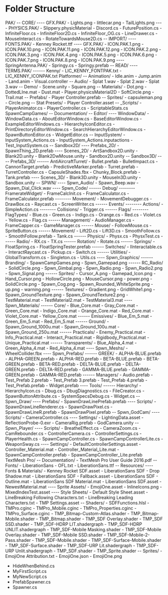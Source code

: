 # Folder Structure

 PAK/
-- CORE/
---- GFX.PAK/
      - Lights.png
      - littlecar.png
      - TailLights.png
---- PHYSICS.PAK/
      - Slippery.physicMaterial
    - Discord.cs
    - FuturePosition.cs
    - InfiniteFloor.cs
    - InfiniteFloor2D.cs
    - InfiniteFloor_OG.cs
    - LineDrawer.cs
    - MouseInteract.cs
    - RotateTowardsMouse2D.cs
-- IMPORT/
---- FONTS.PAK/
      - Kenney Rocket.ttf
---- GFX.PAK/
      - ICON.PAK.1.png
      - ICON.PAK.10.png
      - ICON.PAK.11.png
      - ICON.PAK.12.png
      - ICON.PAK.2.png
      - ICON.PAK.3.png
      - ICON.PAK.4.png
      - ICON.PAK.5.png
      - ICON.PAK.6.png
      - ICON.PAK.7.png
      - ICON.PAK.8.png
      - ICON.PAK.9.png
---- SpringAntenna.PAK/
      - Springy.cs
      - Springy.prefab
-- READ/
---- TERMS.PAK/
------ Kenny/
        - LIC_KENNY_FONTPAK.txt
        - LIC_KENNY_ICONPAK.txt
 Platformer/
-- Animation/
    - Idle.anim
    - Jump.anim
    - Land.anim
    - Visual.controller
-- Audio/
    - Splat 1.wav
    - Splat 2.wav
    - Splat 3.wav
-- Demo/
    - Scene.unity
    - Square.png
-- Materials/
    - Dot.png
    - DottedLIne.mat
    - Dust.mat
    - Player.physicsMaterial2D
    - SoftCircle.png
    - Trail.mat
-- Prefabs/
    - Player Controller.prefab
-- Sprites/
    - capsuleman.png
    - Circle.png
-- Stat Presets/
    - Player Controller.asset
-- _Scripts/
    - PlayerAnimator.cs
    - PlayerController.cs
    - ScriptableStats.cs
 SpawnCampGames/
-- Documentation/
-- Editor/
---- WindowData/
      - WindowData.cs
    - AboutEditorWindow.cs
    - BaseEditorWindow.cs
    - ExampleEditorWindows.cs
    - HierarchyIconEditor.cs
    - PrintDirectoryEditorWindow.cs
    - SearchHierarchyEditorWindow.cs
    - SpawnButtonEditor.cs
    - WidgetEditor.cs
-- InputSystem/
    - InputSystem_Actions.cs
    - InputSystem_Actions.inputactions
    - Test_InputSystem.cs
-- Sandbox2D/
---- Prefabs_2D/
      - SpawnThing_2D.prefab
---- Scenes_2D/
      - ArtSandbox2D.unity
      - Blank2D.unity
      - Blank2DwMouse.unity
      - Sandbox2D.unity
-- Sandbox3D/
---- Prefabs_3D/
------ AntiAircraftTurret/
        - Bullet.prefab
        - BulletImpact.cs
        - CannonTarget.prefab
        - PredictiveMarker.prefab
        - Turret.prefab
        - TurretController.cs
      - CapsuleShades.fbx
      - Chunky_Block.prefab
      - Tank.prefab
---- Scenes_3D/
      - Blank3D.unity
      - MouseIn3D.unity
      - Sandbox.unity
-- SPWN/
---- Spwn_Audio/
      - Spawn_Beep.wav
      - Spawn_Dial_Click.wav
---- Spwn_Code/
------ Debug/
-------- FramerateWidget/
          - FrameCalcInit.cs
          - FrameCalculator.cs
          - FrameCalculator.prefab
-------- Movement/
          - MovementDebugger.cs
        - DrawBox.cs
        - Raycast.cs
        - ScreenWriter.cs
------ Events/
-------- Actions/
          - SimpleAction.cs
-------- Collisions/
          - Trigger.cs
------ Flags/
-------- FlagTypes/
          - Blue.cs
          - Green.cs
          - Indigo.cs
          - Orange.cs
          - Red.cs
          - Violet.cs
          - Yellow.cs
        - Flag.cs
------ Management/
        - AudioManager.cs
        - FrameCapper.cs
        - GameManager.cs
------ Mouse/
        - FollowMouse.cs
        - SpriteButton.cs
------ Movement/
        - Lift2D.cs
        - Lift3D.cs
        - SmoothFollow.cs
        - SmoothFollow.prefab
        - Tank.cs
------ Physics/
        - Physx.cs
        - PhysxTest.cs
------ Radio/
        - RX.cs
        - TX.cs
------ Rotation/
        - Rotate.cs
------ Springs/
        - FloatSpring.cs
        - FloatSpringTester.prefab
------ Switches/
        - IInteractable.cs
        - InteractRaycast.cs
        - Pickup.cs
        - Switch.cs
------ Utilities/
        - GlobalTransform.cs
        - Singleton.cs
        - Utils.cs
---- Spwn_Graphics/
------ Branding/
        - SpawnCampGames.png
        - Spwn_Gamepad.png
------ RC_Radio/
        - SolidCircle.png
        - Spwn_Gimbal.png
        - Spwn_Radio.png
        - Spwn_Radio2.png
        - Spwn_Signal.png
------ Sprites/
        - Cursor_A.png
        - Gamepad_Icon.png
        - Hand_Cursor.png
        - HollowCircle.png
        - MouseCursor.png
        - power.png
        - SolidCircle.png
        - Spawn_Cog.png
        - Spawn_Rounded_WhiteSprite.png
        - up.png
        - warning.png
------ Textures/
        - Gradient.png
        - GridWhite1.png
        - Spawn_GroundTexture.png
        - Spawn_GroundTexture2.png
        - TestMaterial.mat
        - TestMaterial2.mat
        - TestMaterial3.mat
---- Spwn_Materials/
------ Core/
        - Blue_Core.mat
        - Gray_Core.mat
        - Green_Core.mat
        - Indigo_Core.mat
        - Orange_Core.mat
        - Red_Core.mat
        - Violet_Core.mat
        - Yellow_Core.mat
------ Emissives/
        - Blue_Em_5.mat
        - Green_Em_5.mat
        - Red_Em_5.mat
------ Ground/
        - Spawn_Ground_1000u.mat
        - Spawn_Ground_100u.mat
        - Spawn_Ground_250u.mat
------ Practicals/
        - Enemy_Practical.mat
        - Info_Practical.mat
        - Interact_Practical.mat
        - Rigidbody_Practical.mat
        - Unique_Practical.mat
------ Transparents/
        - Blue_Alpha_4.mat
        - Green_Alpha_4.mat
        - Red_Alpha_4.mat
---- Spwn_Meshs/
      - WheelCollider.fbx
---- Spwn_Prefabs/
------ GREEK/
        - ALPHA-BLUE.prefab
        - ALPHA-GREEN.prefab
        - ALPHA-RED.prefab
        - BETA-BLUE.prefab
        - BETA-GREEN.prefab
        - BETA-RED.prefab
        - DELTA-BLUE.prefab
        - DELTA-GREEN.prefab
        - DELTA-RED.prefab
        - GAMMA-BLUE.prefab
        - GAMMA-GREEN.prefab
        - GAMMA-RED.prefab
------ Managers/
        - Audio.prefab
      - Test_Prefab 2.prefab
      - Test_Prefab 3.prefab
      - Test_Prefab 4.prefab
      - Test_Prefab.prefab
      - Widget.prefab
---- Tools/
------ Hierarchy/
        - HierarchyIcon.cs
      - Dbug.cs
      - DbugDiagnostics.cs
      - FileCreator.cs
      - SpawnButtonAttribute.cs
      - SystemSpecsDebug.cs
      - Widget.cs
-- Spwn_Draw/
---- Prefabs/
      - SpawnDrawLinePrefab.prefab
---- Scripts/
      - SpawnDrawLineRenderer.cs
      - SpawnDrawPixel.cs
    - SpawnDrawLineR.prefab
    - SpawnDrawPixel.prefab
-- Spwn_GodCam/
---- Scripts/
      - CameraController.cs
---- Settings/
      - LightingData.asset
      - ReflectionProbe-0.exr
    - CameraRig.prefab
    - GodCamera.unity
-- Spwn_Player/
---- Scripts/
      - BreatheEffect.cs
      - CameraZoom.cs
      - CamRebounder.cs
      - ControllerCamera.cs
      - ControllerSettings.cs
      - PlayerHealth.cs
      - SpawnCampController.cs
      - SpawnCampControllerLite.cs
      - WeaponSway.cs
---- Settings/
      - DefaultControllerSettings.asset
    - Controller_Material.mat
    - Controller_Material_Lite.mat
    - SpawnCampController.prefab
    - SpawnCampController_Lite.prefab
 TextMesh Pro/
-- Documentation/
    - TextMesh Pro User Guide 2016.pdf
-- Fonts/
    - LiberationSans - OFL.txt
    - LiberationSans.ttf
-- Resources/
---- Fonts & Materials/
      - Kenney Rocket SDF.asset
      - LiberationSans SDF - Drop Shadow.mat
      - LiberationSans SDF - Fallback.asset
      - LiberationSans SDF - Outline.mat
      - LiberationSans SDF Material.mat
      - LiberationSans SDF.asset
      - NewestMaterial.mat
---- Sprite Assets/
      - EmojiOne.asset
      - InlineIcons.png
      - MixedIndexTest.asset
---- Style Sheets/
      - Default Style Sheet.asset
    - LineBreaking Following Characters.txt
    - LineBreaking Leading Characters.txt
    - TMP Settings.asset
-- Shaders/
    - SDFFunctions.hlsl
    - TMPro.cginc
    - TMPro_Mobile.cginc
    - TMPro_Properties.cginc
    - TMPro_Surface.cginc
    - TMP_Bitmap-Custom-Atlas.shader
    - TMP_Bitmap-Mobile.shader
    - TMP_Bitmap.shader
    - TMP_SDF Overlay.shader
    - TMP_SDF SSD.shader
    - TMP_SDF-HDRP LIT.shadergraph
    - TMP_SDF-HDRP UNLIT.shadergraph
    - TMP_SDF-Mobile Masking.shader
    - TMP_SDF-Mobile Overlay.shader
    - TMP_SDF-Mobile SSD.shader
    - TMP_SDF-Mobile-2-Pass.shader
    - TMP_SDF-Mobile.shader
    - TMP_SDF-Surface-Mobile.shader
    - TMP_SDF-Surface.shader
    - TMP_SDF-URP Lit.shadergraph
    - TMP_SDF-URP Unlit.shadergraph
    - TMP_SDF.shader
    - TMP_Sprite.shader
-- Sprites/
    - EmojiOne Attribution.txt
    - EmojiOne.json
    - EmojiOne.png
- HideWhenBehind.cs
- MyFirstScript.cs
- MyNewScript.cs
- PrefabSpawner.cs
- Spawner.cs
